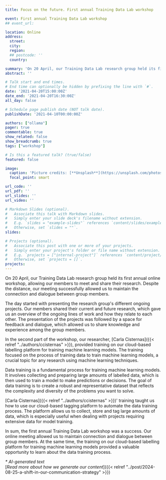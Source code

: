 ```yaml
---
title: Focus on the future. First annual Training Data Lab workshop

event: First annual Training Data Lab workshop
## event_url: 

location: Online
address:
  street: 
  city: 
  region: 
  ## postcode: ''
  country: 

summary: 'On 20 April, our Training Data Lab research group held its first annual online workshop, allowing our members to meet and share their research. Despite the distance, our meeting successfully allowed us to maintain the connection and dialogue between group members.'
abstract: ''

# Talk start and end times.
# End time can optionally be hidden by prefixing the line with `#`.
date: '2021-04-20T15:00:00Z'
date_end: '2021-04-20T16:30:00Z'
all_day: false

# Schedule page publish date (NOT talk date).
publishDate: '2021-04-10T00:00:00Z'

authors: ["ollama"]
pager: true
commentable: true
show_related: false
show_breadcrumb: true
tags: ["workshop"]

# Is this a featured talk? (true/false)
featured: false

image:
  caption: 'Picture credits: [**Unsplash**](https://unsplash.com/photos/low-angle-photography-of-metal-structure-ZiQkhI7417A)'
  focal_point: smart

url_code: ''
url_pdf: ''
url_slides: ''
url_video: ''

# Markdown Slides (optional).
#   Associate this talk with Markdown slides.
#   Simply enter your slide deck's filename without extension.
#   E.g. `slides = "example-slides"` references `content/slides/example-slides.md`.
#   Otherwise, set `slides = ""`.
slides:

# Projects (optional).
#   Associate this post with one or more of your projects.
#   Simply enter your project's folder or file name without extension.
#   E.g. `projects = ["internal-project"]` references `content/project/deep-learning/index.md`.
#   Otherwise, set `projects = []`.
projects:
---
```


On 20 April, our Training Data Lab research group held its first annual online workshop, allowing our members to meet and share their research. Despite the distance, our meeting successfully allowed us to maintain the connection and dialogue between group members.

The day started with presenting the research group's different ongoing projects. Our members shared their current and future research, which gave us an overview of the ongoing lines of work and how they relate to each other. The presentation of the projects was followed by a space for feedback and dialogue, which allowed us to share knowledge and experience among the group members.

In the second part of the workshop, our researcher, [Carla Cisternas]({{< relref "../authors/ccisternas" >}}), provided training on our cloud-based labelling platform for training machine learning models. The training focused on the process of training data to train machine learning models, a crucial topic for any research using machine learning techniques.

Data training is a fundamental process for training machine learning models. It involves collecting and preparing large amounts of labelled data, which is then used to train a model to make predictions or decisions. The goal of data training is to create a robust and representative dataset that reflects the complexity and diversity of the problems you want to solve.

[Carla Cisternas]({{< relref "../authors/ccisternas" >}})' training taught us how to use our cloud-based tagging platform to automate the data training process. The platform allows us to collect, store and tag large amounts of data, which is especially useful when dealing with projects requiring extensive data for model training.

In sum, the first annual Training Data Lab workshop was a success. Our online meeting allowed us to maintain connection and dialogue between group members. At the same time, the training on our cloud-based labelling platform for training machine learning models provided a valuable opportunity to learn about the data training process. 

_* AI-generated text_ <br>
[_Read more about how we generate our content_]({{< relref "../post/2024-08-25-a-shift-in-our-communication-strategy" >}})